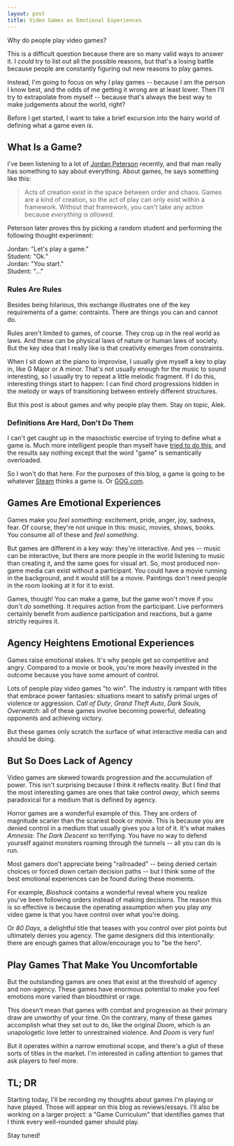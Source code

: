 ```yaml
---
layout: post
title: Video Games as Emotional Experiences
---
```


Why do people play video games?

This is a difficult question because there are so many valid ways to answer it. I _could_ try to list out all the possible reasons, but that's a losing battle because people are constantly figuring out new reasons to play games.

Instead, I'm going to focus on why _I_ play games -- because I am the person I know best, and the odds of me getting it wrong are at least lower. Then I'll try to extrapolate from myself -- because that's always the best way to make judgements about the world, right?

Before I get started, I want to take a brief excursion into the hairy world of defining what a game even _is_.

## What Is a Game?

I've been listening to a lot of [Jordan Peterson](https://en.wikipedia.org/wiki/Jordan_Peterson) recently, and that man really has something to say about everything. About games, he says something like this:

> Acts of creation exist in the space between order and chaos. Games are a kind of creation, so the act of play can only exist within a framework. Without that framework, you can't take any action because _everything is allowed_.

Peterson later proves this by picking a random student and performing the following thought experiment:

Jordan: "Let's play a game."  
Student: "Ok."  
Jordan: "You start."  
Student: "..."

### Rules Are Rules

Besides being hilarious, this exchange illustrates one of the key requirements of a game: contraints. There are things you can and cannot do.

Rules aren't limited to games, of course. They crop up in the real world as laws. And these can be physical laws of nature or human laws of society. But the key idea that I really like is that creativity emerges from constraints.

When I sit down at the piano to improvise, I usually give myself a key to play in, like G Major or A minor. That's not usually enough for the music to sound interesting, so I usually try to repeat a little melodic fragment. If I do this, interesting things start to happen: I can find chord progressions hidden in the melody or ways of transitioning between entirely different structures.

But this post is about games and why people play them. Stay on topic, Alek.

### Definitions Are Hard, Don't Do Them

I can't get caught up in the masochistic exercise of trying to define what a game is. Much more intelligent people than myself have [tried to do this](https://en.wikipedia.org/wiki/Game#Definitions), and the results say nothing except that the word "game" is semantically overloaded.

So I won't do that here. For the purposes of this blog, a game is going to be whatever [Steam](https://en.wikipedia.org/wiki/Steam_(software)) thinks a game is. Or [GOG.com](https://en.wikipedia.org/wiki/GOG.com).

## Games Are Emotional Experiences

Games make you _feel something_: excitement, pride, anger, joy, sadness, fear. Of course, they're not unique in this: music, movies, shows, books. You consume all of these and _feel something_.

But games are different in a key way: they're interactive. And yes -- music can be interactive, but there are more people in the world listening to music than creating it, and the same goes for visual art. So, most produced non-game media can exist without a participant. You could have a movie running in the background, and it would still be a movie. Paintings don't need people in the room looking at it for it to exist.

Games, though! You can make a game, but the game won't move if you don't _do_ something. It requires action from the participant. Live performers certainly benefit from audience participation and reactions, but a game strictly requires it.

## Agency Heightens Emotional Experiences

Games raise emotional stakes. It's why people get so competitive and angry. Compared to a movie or book, you're more heavily invested in the outcome because you have some amount of control.

Lots of people play video games "to win". The industry is rampant with titles that embrace power fantasies: situations meant to satisfy primal urges of violence or aggression. _Call of Duty_, _Grand Theft Auto_, _Dark Souls_, _Overwatch_: all of these games involve becoming powerful, defeating opponents and achieving victory.

But these games only scratch the surface of what interactive media can and should be doing.

## But So Does Lack of Agency

Video games are skewed towards progression and the accumulation of power. This isn't surprising because I think it reflects reality. But I find that the most interesting games are ones that take control _away_, which seems paradoxical for a medium that is defined by agency.

Horror games are a wonderful example of this. They are orders of magnitude scarier than the scariest book or movie. This is because you are denied control in a medium that usually gives you a lot of it. It's what makes _Amnesia: The Dark Descent_ so terrifying. You have no way to defend yourself against monsters roaming through the tunnels -- all you can do is run.

Most gamers don't appreciate being "railroaded" -- being denied certain choices or forced down certain decision paths -- but I think some of the best emotional experiences can be found during these moments.

For example, _Bioshock_ contains a wonderful reveal where you realize you've been following orders instead of making decisions. The reason this is so effective is because the operating assumption when you play _any_ video game is that you have control over what you're doing.

Or _80 Days_, a delightful title that teases with you control over plot points but ultimately denies you agency. The game designers did this intentionally: there are enough games that allow/encourage you to "be the hero".

## Play Games That Make You Uncomfortable

But the outstanding games are ones that exist at the threshold of agency and non-agency. These games have enormous potential to make you feel emotions more varied than bloodthirst or rage.

This doesn't mean that games with combat and progression as their primary draw are unworthy of your time. On the contrary, many of these games accomplish what they set out to do, like the original _Doom_, which is an unapologetic love letter to unrestrained violence. And _Doom_ is very fun!

But it operates within a narrow emotional scope, and there's a glut of these sorts of titles in the market. I'm interested in calling attention to games that ask players to feel more.

## TL; DR

Starting today, I'll be recording my thoughts about games I'm playing or have played. Those will appear on this blog as reviews/essays. I'll also be working on a larger project: a "Game Curriculum" that identifies games that I think every well-rounded gamer should play.

Stay tuned!
